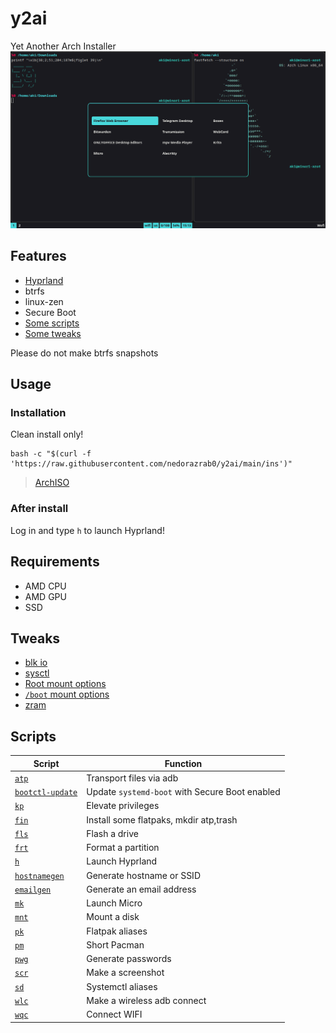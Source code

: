 # y2ai
Yet Another Arch Installer
![](https://raw.githubusercontent.com/nedorazrab0/test/main/20241212_15h13m26s_grim.png)

## Features
- [Hyprland](https://hyprland.org)
- btrfs
- linux-zen
- Secure Boot
- [Some scripts](#scripts)
- [Some tweaks](#tweaks)

Please do not make btrfs snapshots

## Usage
### Installation
Clean install only!
```shell
bash -c "$(curl -f 'https://raw.githubusercontent.com/nedorazrab0/y2ai/main/ins')"
```
> [ArchISO](https://archlinux.org/download)

### After install
Log in and type `h` to launch Hyprland!

## Requirements
- AMD CPU
- AMD GPU
- SSD

<a name="tweaks"></a>
## Tweaks
- [blk io](./cfg/60-ioschedulers.rules)
- [sysctl](./cfg/99-sysctl.conf)
- [Root mount options](./cfg/arch-zen.conf)
- [`/boot` mount options](./cfg/mount-options.conf)
- [zram](./cfg/zram.conf)

<a name="scripts"></a>
## Scripts
| Script | Function |
| ------ | -------- |
| [`atp`](./bin/atp) | Transport files via adb |
| [`bootctl-update`](./bin/bootctl-update) | Update `systemd-boot` with Secure Boot enabled |
| [`kp`](./bin/kp) | Elevate privileges |
| [`fin`](./bin/fin) | Install some flatpaks, mkdir atp,trash |
| [`fls`](./bin/fls) | Flash a drive |
| [`frt`](./bin/frt) | Format a partition |
| [`h`](./bin/h) | Launch Hyprland |
| [`hostnamegen`](./bin/hostnamegen) | Generate hostname or SSID |
| [`emailgen`](./bin/emailgen) | Generate an email address |
| [`mk`](./bin/mk) | Launch Micro |
| [`mnt`](./bin/mnt) | Mount a disk |
| [`pk`](./bin/pk) | Flatpak aliases |
| [`pm`](./bin/pm) | Short Pacman |
| [`pwg`](./bin/pwg) | Generate passwords |
| [`scr`](./bin/scr) | Make a screenshot |
| [`sd`](./bin/sd) | Systemctl aliases |
| [`wlc`](./bin/wlc) | Make a wireless adb connect |
| [`wqc`](./bin/wqc) | Connect WIFI |
